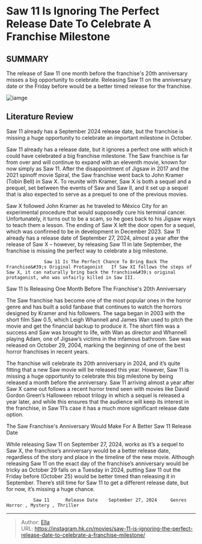 # Saw 11 Is Ignoring The Perfect Release Date To Celebrate A Franchise Milestone


## SUMMARY 






  The release of Saw 11 one month before the franchise&#39;s 20th anniversary misses a big opportunity to celebrate.   Releasing Saw 11 on the anniversary date or the Friday before would be a better timed release for the franchise.  

![iamge](https://static1.srcdn.com/wordpress/wp-content/uploads/2024/01/john-kramer-looking-calm-in-saw-x-next-to-a-scared-adam-in-saw.jpeg)

## Literature Review

Saw 11 already has a September 2024 release date, but the franchise is missing a huge opportunity to celebrate an important milestone in October.




Saw 11 already has a release date, but it ignores a perfect one with which it could have celebrated a big franchise milestone. The Saw franchise is far from over and will continue to expand with an eleventh movie, known for now simply as Saw 11. After the disappointment of Jigsaw in 2017 and the 2021 spinoff movie Spiral, the Saw franchise went back to John Kramer (Tobin Bell) in Saw X. To reunite with Kramer, Saw X is both a sequel and a prequel, set between the events of Saw and Saw II, and it set up a sequel that is also expected to serve as a prequel to one of the previous movies.




Saw X followed John Kramer as he traveled to México City for an experimental procedure that would supposedly cure his terminal cancer. Unfortunately, it turns out to be a scam, so he goes back to his Jigsaw ways to teach them a lesson. The ending of Saw X left the door open for a sequel, which was confirmed to be in development in December 2023. Saw 11 already has a release date of September 27, 2024, almost a year after the release of Saw X – however, by releasing Saw 11 in late September, the franchise is missing the perfect way to celebrate a big milestone.

                  Saw 11 Is The Perfect Chance To Bring Back The Franchise&#39;s Original Protagonist   If Saw XI follows the steps of Saw X, it can naturally bring back the franchise&#39;s original protagonist, who was unfairly killed in Saw III.   


 Saw 11 Is Releasing One Month Before The Franchise&#39;s 20th Anniversary 
          




The Saw franchise has become one of the most popular ones in the horror genre and has built a solid fanbase that continues to watch the horrors designed by Kramer and his followers. The saga began in 2003 with the short film Saw 0.5, which Leigh Whannell and James Wan used to pitch the movie and get the financial backup to produce it. The short film was a success and Saw was brought to life, with Wan as director and Whannell playing Adam, one of Jigsaw’s victims in the infamous bathroom. Saw was released on October 29, 2004, marking the beginning of one of the best horror franchises in recent years.

The franchise will celebrate its 20th anniversary in 2024, and it’s quite fitting that a new Saw movie will be released this year. However, Saw 11 is missing a huge opportunity to celebrate this big milestone by being released a month before the anniversary. Saw 11 arriving almost a year after Saw X came out follows a recent horror trend seen with movies like David Gordon Green’s Halloween reboot trilogy in which a sequel is released a year later, and while this ensures that the audience will keep its interest in the franchise, in Saw 11’s case it has a much more significant release date option.






 The Saw Franchise&#39;s Anniversary Would Make For A Better Saw 11 Release Date 
          

While releasing Saw 11 on September 27, 2024, works as it’s a sequel to Saw X, the franchise’s anniversary would be a better release date, regardless of the story and place in the timeline of the new movie. Although releasing Saw 11 on the exact day of the franchise’s anniversary would be tricky as October 29 falls on a Tuesday in 2024, putting Saw 11 out the Friday before (October 25) would be better timed than releasing it in September. There’s still time for Saw 11 to get a different release date, but for now, it’s missing a huge chance.

              Saw 11      Release Date    September 27, 2024     Genres    Horror , Mystery , Thriller      





---

> Author: [Ella](https://instagram.hk.cn/)  
> URL: https://instagram.hk.cn/movies/saw-11-is-ignoring-the-perfect-release-date-to-celebrate-a-franchise-milestone/  


